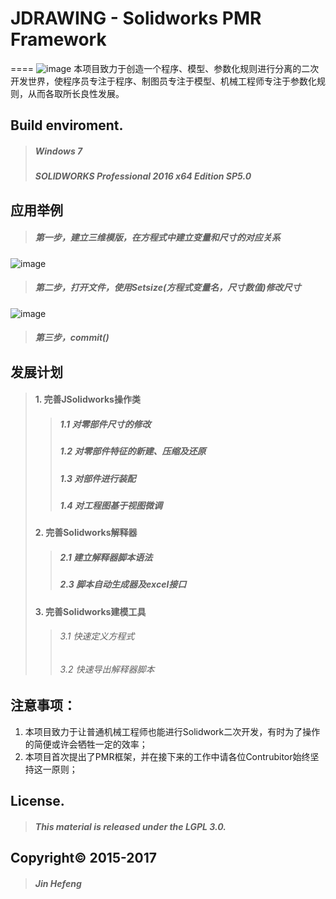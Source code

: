 # JDRAWING - Solidworks PMR Framework
==== 
![image](https://github.com/jinhefeng/jdrawing/blob/master/images/PMR.png)
本项目致力于创造一个程序、模型、参数化规则进行分离的二次开发世界，使程序员专注于程序、制图员专注于模型、机械工程师专注于参数化规则，从而各取所长良性发展。


## Build enviroment.
> ##### Windows 7
> ##### SOLIDWORKS Professional 2016 x64 Edition SP5.0

## 应用举例
> ##### 第一步，建立三维模版，在方程式中建立变量和尺寸的对应关系
![image](https://github.com/jinhefeng/jdrawing/blob/master/images/test_size_modify_sldprt.png)
> ##### 第二步，打开文件，使用Setsize(方程式变量名，尺寸数值)修改尺寸
![image](https://github.com/jinhefeng/jdrawing/blob/master/images/test_size_modify.png)
> ##### 第三步，commit()

## 发展计划
> #### 1. 完善JSolidworks操作类
>> ##### 1.1 对零部件尺寸的修改
>> ##### 1.2 对零部件特征的新建、压缩及还原
>> ##### 1.3 对部件进行装配
>> ##### 1.4 对工程图基于视图微调
> #### 2. 完善Solidworks解释器
>> ##### 2.1 建立解释器脚本语法
>> ##### 2.3 脚本自动生成器及excel接口
> #### 3. 完善Solidworks建模工具
>> ###### 3.1 快速定义方程式
>> ###### 3.2 快速导出解释器脚本

## 注意事项：
1. 本项目致力于让普通机械工程师也能进行Solidwork二次开发，有时为了操作的简便或许会牺牲一定的效率；
2. 本项目首次提出了PMR框架，并在接下来的工作中请各位Contrubitor始终坚持这一原则；


## License.
> ##### This material is released under the LGPL 3.0.
## Copyright© 2015-2017 
> ##### Jin Hefeng
